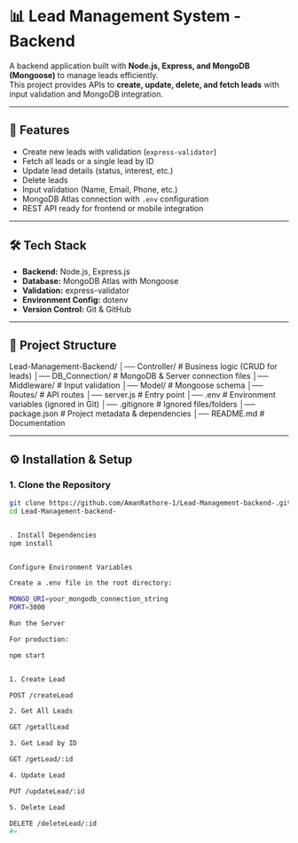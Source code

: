 # 📊 Lead Management System - Backend

A backend application built with **Node.js, Express, and MongoDB (Mongoose)** to manage leads efficiently.  
This project provides APIs to **create, update, delete, and fetch leads** with input validation and MongoDB integration.  

---

## 🚀 Features
- Create new leads with validation (`express-validator`)
- Fetch all leads or a single lead by ID
- Update lead details (status, interest, etc.)
- Delete leads
- Input validation (Name, Email, Phone, etc.)
- MongoDB Atlas connection with `.env` configuration
- REST API ready for frontend or mobile integration

---

## 🛠️ Tech Stack
- **Backend:** Node.js, Express.js
- **Database:** MongoDB Atlas with Mongoose
- **Validation:** express-validator
- **Environment Config:** dotenv
- **Version Control:** Git & GitHub

---

## 📂 Project Structure
Lead-Management-Backend/
│── Controller/ # Business logic (CRUD for leads)
│── DB_Connection/ # MongoDB & Server connection files
│── Middleware/ # Input validation
│── Model/ # Mongoose schema
│── Routes/ # API routes
│── server.js # Entry point
│── .env # Environment variables (ignored in Git)
│── .gitignore # Ignored files/folders
│── package.json # Project metadata & dependencies
│── README.md # Documentation



---

## ⚙️ Installation & Setup

### 1. Clone the Repository
```bash
git clone https://github.com/AmanRathore-1/Lead-Management-backend-.git
cd Lead-Management-backend-


. Install Dependencies
npm install


Configure Environment Variables

Create a .env file in the root directory:

MONGO_URI=your_mongodb_connection_string
PORT=3000

Run the Server

For production:

npm start


1. Create Lead

POST /createLead

2. Get All Leads

GET /getallLead

3. Get Lead by ID

GET /getLead/:id

4. Update Lead

PUT /updateLead/:id

5. Delete Lead

DELETE /deleteLead/:id
#=
